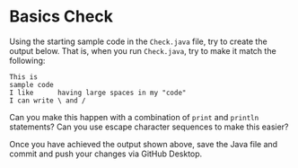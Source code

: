 # Basics Check

Using the starting sample code in the `Check.java` file, try to create the output below. That is, when you run `Check.java`, try to make it match the following:

```
This is
sample code
I like      having large spaces in my "code"
I can write \ and /
```

Can you make this happen with a combination of `print` and `println` statements? Can you use escape character sequences to make this easier?

Once you have achieved the output shown above, save the Java file and commit and push your changes via GitHub Desktop. 
